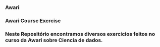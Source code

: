 ### Awari

### Awari Course Exercise

### Neste Repositório encontramos diversos exercicios feitos no curso da Awari sobre Ciencia de dados.
